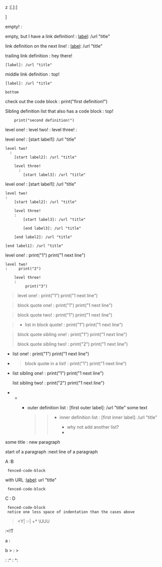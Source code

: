 <!-- Definition list with a paragraph that starts with a hardbreak -->
z
:[.]:]
     
]

<!-- empty definition list  -->
empty!
  :

<!-- empty with a reference link definition -->
empty, but I have a link definition!
  : [label]: /url "title"

<!-- empty with a reference link definition on the next line -->
link definition on the next line!
  :
    [label]: /url "title"

<!-- trailing link definition -->
trailing link definition
  : hey there!

    [label]: /url "title"


<!-- middle link definition -->
middle link definition
  :
    top!

    [label]: /url "title"

    bottom

<!-- indented code block in definition -->
check out the code block
  :
        print("first definition!")


Sibling definition list that also has a code block
  :
    top!

        print("second definition!")


<!-- definition list inside a definition list -->

level one!
  :
    level two!
      :
        level three!
          :


<!-- definition list inside a definition list with link definitions -->

level one!
  :
    [start label1]: /url "title"

    level two!
      :
        [start label2]: /url "title"

        level three!
          :
            [start label3]: /url "title"

level one!
:
    [start label1]: /url "title"

    level two!
    :
        [start label2]: /url "title"

        level three!
        :
            [start label3]: /url "title"

            [end label3]: /url "title"

        [end label2]: /url "title"

    [end label1]: /url "title"



<!-- Nested definition list with code block -->

level one!
:     print("1")
      print("1 next line")

    level two!
    :     print("2")

        level three!
        :
             print("3")


<!-- definition list in a block quote -->

> level one!
> :     print("1")
>       print("1 next line")


<!-- definition list in a block quote -->

> block quote one!
> :     print("1")
>       print("1 next line")
>
>   [label]: /url "title"


> block quote two!
>  :     print("1")
>        print("1 next line")
>
> [label]: /url "title"

> * list in block quote!
>    :     print("1")
>          print("1 next line")
>
>   [label]: /url "title"

> block quote sibling one!
> :     print("1")
>       print("1 next line")
>
>   [label]: /url "title"
>
> block quote sibling two!
> :     print("2")
>       print("1 next line")
>
>   [label]: /url "title"


<!-- definition list in list -->

* list one!
  :     print("1")
        print("1 next line")

  [label]: /url "title"

* > block quote in a list!
  > :     print("1")
  >       print("1 next line")
  >
  > [label]: /url "title"


* list sibling one!
  :     print("1")
        print("1 next line")

    [label]: /url "title"

  list sibling two!
  :     print("2")
        print("1 next line")

    [label]: /url "title"


<!-- crazy nested -->

*
  +
    * outer definition list
      :
        [first outer label]: /url "title"
        some text
        >> * inner definition list
        >>   :
        >>     [first inner label]: /url "title"
        >>
        >>     * why not add another list?
        >>     *
        >>     [last inner label]: /url "title"

        [last outer label]: /url "title"

<!-- empyt definition list followed by paragraph -->

some title
:
new paragraph

<!-- Looks like a definition list but it's not -->
start of a paragraph
		:next line of a paragraph

<!--
  The amount of indentation of a fenced code block seems to be dependent on the relative position
  of the content. If the definition list contains text, then the amount of indentation needed to
  define a fenced code block is relative to where that text starts.
-->
A
:B

     fenced-code-block 

with URL
:[label]: url "title"

     fenced-code-block 

C
:
 D

     fenced-code-block 
     notice one less space of indentation than the cases above


<!-- Needs an extra space to separate the definition list from the blockquote -->
>
><Y|
:-|
+*
\UUU

:<!T


<!--
  Prevent HTML block from getting absorbed into the definition list by writing out
  an HTML comment. Parsing seems to be different if we're in a blockquote or list.
-->
a
: 
 <?

> b
> : 
>  <?

* c
  : 
   <? ?>


<!--
  Separate the paragrph after the definition list by at least 2 newlines.
  This prevents it from accidentally getting abosrbed into the definition list
-->

:
:^
 :
 ^:
